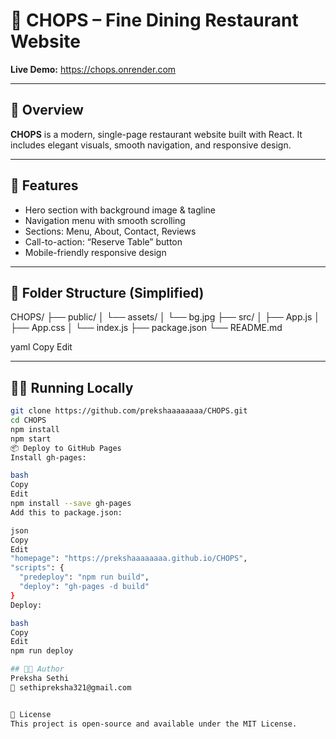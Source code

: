 

# 🥩 CHOPS – Fine Dining Restaurant Website

**Live Demo:** https://chops.onrender.com

---

## 📌 Overview

**CHOPS** is a modern, single-page restaurant website built with React. It includes elegant visuals, smooth navigation, and responsive design.

---

## 🚀 Features

- Hero section with background image & tagline
- Navigation menu with smooth scrolling
- Sections: Menu, About, Contact, Reviews
- Call-to-action: “Reserve Table” button
- Mobile-friendly responsive design

---

## 📁 Folder Structure (Simplified)

CHOPS/
├── public/
│ └── assets/
│ └── bg.jpg
├── src/
│ ├── App.js
│ ├── App.css
│ └── index.js
├── package.json
└── README.md

yaml
Copy
Edit

---

## 🧑‍💻 Running Locally

```bash
git clone https://github.com/prekshaaaaaaaa/CHOPS.git
cd CHOPS
npm install
npm start
📦 Deploy to GitHub Pages
Install gh-pages:

bash
Copy
Edit
npm install --save gh-pages
Add this to package.json:

json
Copy
Edit
"homepage": "https://prekshaaaaaaaa.github.io/CHOPS",
"scripts": {
  "predeploy": "npm run build",
  "deploy": "gh-pages -d build"
}
Deploy:

bash
Copy
Edit
npm run deploy

## 👩‍💻 Author
Preksha Sethi
📧 sethipreksha321@gmail.com


📌 License
This project is open-source and available under the MIT License.


















